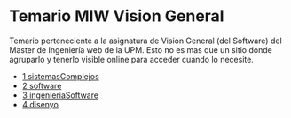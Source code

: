 # Temario MIW Vision General

Temario perteneciente a la asignatura de Vision General (del Software) del Master de Ingeniería web de la UPM.
Esto no es mas que un sitio donde agruparlo y tenerlo visible online para acceder cuando lo necesite.

* [1 sistemasComplejos](./1%20sistemasComplejos/index.html)
* [2 software](./2%20software/index.html)
* [3 ingenieriaSoftware](./3%20ingenieriaSoftware/index.html)
* [4 disenyo](./4%20disenyo/index.html)
 